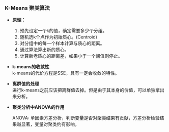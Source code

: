 ### K-Means 聚类算法

- **原理：**
  1. 预先设定一个k的值，确定需要多少个分组。
  2. 随机选k个点作为初始质心。(Centroid)
  3. 对分组中的每一个样本计算与质心的距离。
  4. 通过算法算出新的质心。
  5. 计算新老质心的距离差，如果小于一个阈值则停止。

- **k-means的收敛性** \
  k-means的代价方程是SSE，具有一定会收敛的特性。

- **离群值的处理** \
  进行k-means之前应该把离群值去掉。但是由于其本身的价值，可以单独拿出来分析。

- **聚类分析中ANOVA的作用**

  ANOVA: 单因素方差分析，判断变量是否对聚类结果有贡献，方差分析检验结果越显著，变量对聚类约有影响。
